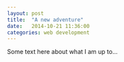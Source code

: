 ```yaml
---
layout: post
title:  "A new adventure"
date:   2014-10-21 11:36:00
categories: web development
---
```


Some text here about what I am up to...
